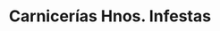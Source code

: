 ---
title: "Carnicerías Hnos. Infestas"
url: /benavente/carnicerias-hnos-infestas/
shop: Metzgerei
---
